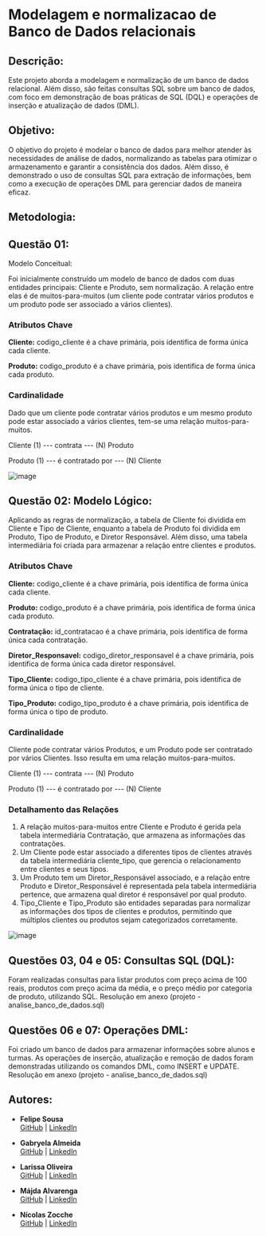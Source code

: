 # Modelagem e normalizacao de Banco de Dados relacionais

## Descrição:
Este projeto aborda a modelagem e normalização de um banco de dados relacional. Além disso, são feitas consultas SQL sobre um banco de dados, com foco em demonstração de boas práticas de SQL (DQL) e operações de inserção e atualização de dados (DML).

## Objetivo:
O objetivo do projeto é modelar o banco de dados para melhor atender às necessidades de análise de dados, normalizando as tabelas para otimizar o armazenamento e garantir a consistência dos dados. Além disso, é demonstrado o uso de consultas SQL para extração de informações, bem como a execução de operações DML para gerenciar dados de maneira eficaz.

## Metodologia:
## Questão 01: 
Modelo Conceitual:

Foi inicialmente construído um modelo de banco de dados com duas entidades principais: Cliente e Produto, sem normalização. A relação entre elas é de muitos-para-muitos (um cliente pode contratar vários produtos e um produto pode ser associado a vários clientes).

### Atributos Chave
**Cliente:** codigo_cliente é a chave primária, pois identifica de forma única cada cliente.

**Produto:** codigo_produto é a chave primária, pois identifica de forma única cada produto.

### Cardinalidade
Dado que um cliente pode contratar vários produtos e um mesmo produto pode estar associado a vários clientes, tem-se uma relação muitos-para-muitos.

Cliente (1) --- contrata --- (N) Produto

Produto (1) --- é contratado por --- (N) Cliente

![image](https://github.com/user-attachments/assets/482d503a-089a-49bc-bade-4d9b8f6f2ac5)

## Questão 02: Modelo Lógico:
Aplicando as regras de normalização, a tabela de Cliente foi dividida em Cliente e Tipo de Cliente, enquanto a tabela de Produto foi dividida em Produto, Tipo de Produto, e Diretor Responsável. Além disso, uma tabela intermediária foi criada para armazenar a relação entre clientes e produtos.

### Atributos Chave
**Cliente:** codigo_cliente é a chave primária, pois identifica de forma única cada cliente.

**Produto:** codigo_produto é a chave primária, pois identifica de forma única cada produto.

**Contratação:** id_contratacao é a chave primária, pois identifica de forma única cada contratação.

**Diretor_Responsavel:** codigo_diretor_responsavel é a chave primária, pois identifica de forma única cada diretor responsável.

**Tipo_Cliente:** codigo_tipo_cliente é a chave primária, pois identifica de forma única o tipo de cliente.

**Tipo_Produto:** codigo_tipo_produto é a chave primária, pois identifica de forma única o tipo de produto.

### Cardinalidade
Cliente pode contratar vários Produtos, e um Produto pode ser contratado por vários Clientes. Isso resulta em uma relação muitos-para-muitos.

Cliente (1) --- contrata --- (N) Produto

Produto (1) --- é contratado por --- (N) Cliente

### Detalhamento das Relações
1. A relação muitos-para-muitos entre Cliente e Produto é gerida pela tabela intermediária Contratação, que armazena as informações das contratações.
2. Um Cliente pode estar associado a diferentes tipos de clientes através da tabela intermediária cliente_tipo, que gerencia o relacionamento entre clientes e seus tipos.
3. Um Produto tem um Diretor_Responsável associado, e a relação entre Produto e Diretor_Responsável é representada pela tabela intermediária pertence, que armazena qual diretor é responsável por qual produto.
4. Tipo_Cliente e Tipo_Produto são entidades separadas para normalizar as informações dos tipos de clientes e produtos, permitindo que múltiplos clientes ou produtos sejam categorizados corretamente.

![image](https://github.com/user-attachments/assets/ac28a3b2-e87b-4eb9-8ac4-249c63c71909)

## Questões 03, 04 e 05: Consultas SQL (DQL):
Foram realizadas consultas para listar produtos com preço acima de 100 reais, produtos com preço acima da média, e o preço médio por categoria de produto, utilizando SQL. Resolução em anexo (projeto - analise_banco_de_dados.sql)

## Questões 06 e 07: Operações DML:
Foi criado um banco de dados para armazenar informações sobre alunos e turmas. As operações de inserção, atualização e remoção de dados foram demonstradas utilizando os comandos DML, como INSERT e UPDATE. Resolução em anexo (projeto - analise_banco_de_dados.sql)

## Autores:
- **Felipe Sousa**  
  [GitHub](https://github.com/filsousa) | [LinkedIn](https://www.linkedin.com/in/filipel-sousa/)

- **Gabryela Almeida**  
  [GitHub](https://github.com/) | [LinkedIn](https://www.linkedin.com/in/gabriela-rodrigues-almeida/) 

- **Larissa Oliveira**  
  [GitHub](https://github.com/Larita404) | [LinkedIn](https://www.linkedin.com/in/larissatoscano/)

- **Májda Alvarenga**  
  [GitHub](https://github.com/majdaalvarenga) | [LinkedIn](https://www.linkedin.com/in/majdaalvarenga/)

- **Nícolas Zocche**  
  [GitHub](https://github.com/NicolasZocche) | [LinkedIn](https://www.linkedin.com/in/nicolas-magagnin-zocche/)
